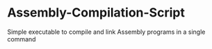 # Assembly-Compilation-Script
Simple executable to compile and link Assembly programs in a single command
